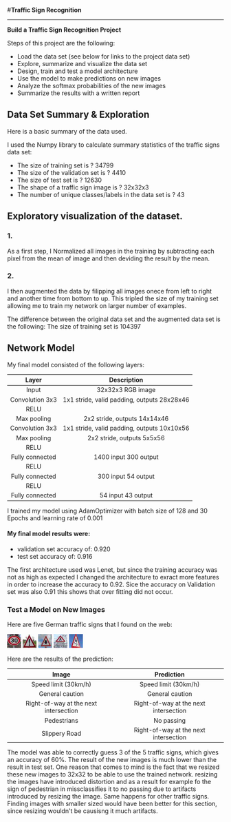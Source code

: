 #**Traffic Sign Recognition** 

---

**Build a Traffic Sign Recognition Project**

Steps of this project are the following:
* Load the data set (see below for links to the project data set)
* Explore, summarize and visualize the data set
* Design, train and test a model architecture
* Use the model to make predictions on new images
* Analyze the softmax probabilities of the new images
* Summarize the results with a written report


[//]: # (Image References)

[image4]: ./img1.jpg "Traffic Sign 1"
[image5]: ./img2.jpg "Traffic Sign 2"
[image6]: ./img3.jpg "Traffic Sign 3"
[image7]: ./img4.jpg "Traffic Sign 4"
[image8]: ./img5.jpg "Traffic Sign 5"


## Data Set Summary & Exploration

Here is a basic summary of the data used.

I used the Numpy library to calculate summary statistics of the traffic
signs data set:

* The size of training set is ? 34799 
* The size of the validation set is ? 4410 
* The size of test set is ? 12630 
* The shape of a traffic sign image is ? 32x32x3
* The number of unique classes/labels in the data set is ? 43

## Exploratory visualization of the dataset.


### 1.
As a first step, I Normalized all images in the training by subtracting each pixel from the mean of image and then deviding the result by the mean.

### 2.
I then augmented the data by filipping all images onece from left to right and another time from bottom to up. This tripled the size of my training set allowing me to train my network on larger number of examples.


The difference between the original data set and the augmented data set is the following: The size of training set is 104397 


## Network Model

My final model consisted of the following layers:

| Layer         		|     Description	        					| 
|:---------------------:|:---------------------------------------------:| 
| Input         		| 32x32x3 RGB image   							| 
| Convolution 3x3     	| 1x1 stride, valid padding, outputs 28x28x46 	|
| RELU					|												|
| Max pooling	      	| 2x2 stride,  outputs 14x14x46 				|
| Convolution 3x3	    | 1x1 stride, valid padding, outputs 10x10x56   |
| Max pooling           | 2x2 stride,  outputs 5x5x56                   |
| RELU	                |                                               |
| Fully connected		| 1400 input 300 output        				    |
| RELU                  |                                               |
| Fully connected      	| 300 input 54 output        				    |
| RELU					|												|
| Fully connected 		| 54 input 43 output 							|
 

I trained my model using AdamOptimizer with batch size of 128 and 30 Epochs and learning rate of 0.001


#### My final model results were:
* validation set accuracy of: 0.920  
* test set accuracy of: 0.916 


The first architecture used was Lenet, but since the training accuracy was not as high as expected I changed the architecture to exract more features in order to increase the accuracy to 0.92. Sice the accuracy on Validation set was also 0.91 this shows that over fitting did not occur. 


 ### Test a Model on New Images


Here are five German traffic signs that I found on the web:

![alt text][image4] ![alt text][image5] ![alt text][image6] 
![alt text][image7] ![alt text][image8]


Here are the results of the prediction:

| Image			        |     Prediction	        					| 
|:---------------------:|:---------------------------------------------:| 
| Speed limit (30km/h)  |Speed limit (30km/h)  						    | 
| General caution    	| General caution 								|
|Right-of-way at the next intersection| Right-of-way at the next intersection|
| Pedestrians      		| No passing					 				|
| Slippery Road			| Right-of-way at the next intersection      	|


The model was able to correctly guess 3 of the 5 traffic signs, which gives an accuracy of 60%. The result of the new images is much lower than the result in test set. One reason that comes to mind is the fact that we resized these new images to 32x32 to be able to use the trained network. resizing the images have introduced distortion and as a result for example fo the sign of pedestrian in missclassifies it to no passing due to artifacts introduced by resizing the image. Same happens for other traffic signs. Finding images with smaller sized would have been better for this section, since resizing wouldn't be causisng it much artifacts.



